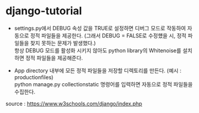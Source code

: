 # django-tutorial

- settings.py에서 DEBUG 속성 값을 TRUE로 설정하면 디버그 모드로 작동하여 자동으로 정적 파일들을 제공한다.
(그래서 DEBUG = FALSE로 수정헀을 시, 정적 파일들을 찾지 못하는 문제가 발생했다.)</br>
항상 DEBUG 모드를 활성화 시키지 않아도 python library의 Whitenoise를 설치하면 정적 파일들을 제공해준다.

- App directory 내부에 모든 정적 파일들을 저장할 디렉토리를 만든다. (예시 : productionfiles)</br>
python manage.py collectionstatic 명령어를 입력하면 자동으로 정적 파일들을 수집한다.



source : https://www.w3schools.com/django/index.php
